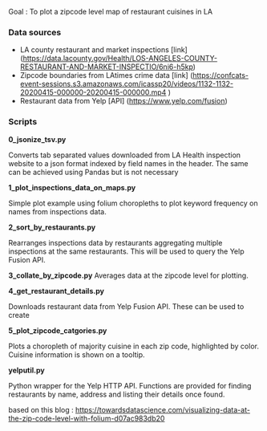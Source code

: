 Goal : To plot a zipcode level map of restaurant cuisines in LA

### Data sources

* LA county restaurant and market inspections [link] (https://data.lacounty.gov/Health/LOS-ANGELES-COUNTY-RESTAURANT-AND-MARKET-INSPECTIO/6ni6-h5kp)
* Zipcode boundaries from LAtimes crime data [link] (https://confcats-event-sessions.s3.amazonaws.com/icassp20/videos/1132-1132-20200415-000000-20200415-000000.mp4
)
* Restaurant data from Yelp [API] (https://www.yelp.com/fusion)




### Scripts

**0_jsonize_tsv.py**

Converts tab separated values downloaded from LA Health inspection website to a json format indexed by field names in the header.
The same can be achieved using Pandas but is not necessary

**1_plot_inspections_data_on_maps.py**

Simple plot example using folium choropleths to plot keyword frequency on names from inspections data.

**2_sort_by_restaurants.py**

Rearranges inspections data by restaurants aggregating multiple inspections at the same restaurants.
This will be used to query the Yelp Fusion API.

**3_collate_by_zipcode.py**
Averages data at the zipcode level for plotting.


**4_get_restaurant_details.py**

Downloads restaurant data from Yelp Fusion API. These can be used to create 

**5_plot_zipcode_catgories.py**

Plots a choropleth of majority cuisine in each zip code, highlighted by color.
Cuisine information is shown on a tooltip.


**yelputil.py**

Python wrapper for the Yelp HTTP API. Functions are provided for finding restaurants by name, address and listing their details once found.

based on this blog : https://towardsdatascience.com/visualizing-data-at-the-zip-code-level-with-folium-d07ac983db20

